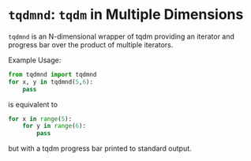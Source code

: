 # `tqdmnd`: `tqdm` in Multiple Dimensions

`tqdmnd` is an N-dimensional wrapper of tqdm providing an iterator and
progress bar over the product of multiple iterators.

Example Usage:
```python
from tqdmnd import tqdmnd
for x, y in tqdmnd(5,6):
    pass
```
is equivalent to
```python
for x in range(5):
    for y in range(6):
        pass
```
but with a tqdm progress bar printed to standard output.
